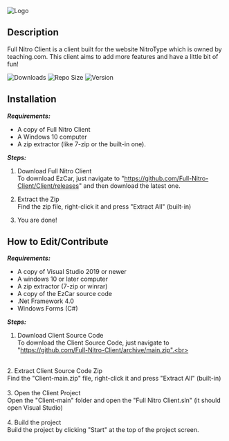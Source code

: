 ![Logo](https://raw.githubusercontent.com/Full-Nitro-Client/Client/main/Content/Colored/Thin%20Banner.png)
## Description
Full Nitro Client is a client built for the website NitroType which is owned by teaching.com. This client aims to add more features and have a little bit of fun!

![Downloads](https://img.shields.io/github/downloads/Full-Nitro-Client/Client/total)
![Repo Size](https://img.shields.io/github/repo-size/Full-Nitro-Client/Client)
![Version](https://img.shields.io/github/v/release/Full-Nitro-Client/Client)

## Installation
**_Requirements:_**
- A copy of Full Nitro Client
- A Windows 10 computer
- A zip extractor (like 7-zip or the built-in one).

**_Steps:_**
1. Download Full Nitro Client<br>
To download EzCar, just navigate to "https://github.com/Full-Nitro-Client/Client/releases" and then download the latest one.<br>

2. Extract the Zip<br>
Find the zip file, right-click it and press "Extract All" (built-in)<br>

3. You are done!

## How to Edit/Contribute
**_Requirements:_**
- A copy of Visual Studio 2019 or newer
- A windows 10 or later computer
- A zip extractor (7-zip or winrar)
- A copy of the EzCar source code
- .Net Framework 4.0
- Windows Forms (C#)

**_Steps:_**
1. Download Client Source Code<br>
To download the Client Source Code, just navigate to "https://github.com/Full-Nitro-Client/archive/main.zip".<br>
<br>
2. Extract Client Source Code Zip<br>
Find the "Client-main.zip" file, right-click it and press "Extract All" (built-in)<br>
<br>
3. Open the Client Project<br>
Open the "Client-main" folder and open the "Full Nitro Client.sln" (it should open Visual Studio)<br>
<br>
4. Build the project<br>
Build the project by clicking "Start" at the top of the project screen.
